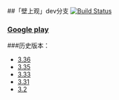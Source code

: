 ##「壁上观」dev分支  [![Build Status](https://travis-ci.org/Tneciv/ZhihuDaily.svg?branch=dev)](https://travis-ci.org/Tneciv/ZhihuDaily)

### [Google play](https://play.google.com/store/apps/details?id=com.tneciv.zhihudaily "Google play")

###历史版本：
* [3.36](https://raw.githubusercontent.com/Tneciv/ZhihuDaily/dev/apk/com.tneciv.zhihudaily-3.36-20160229-release.apk)
* [3.35](https://raw.githubusercontent.com/Tneciv/ZhihuDaily/dev/apk/com.tneciv.zhihudaily-3.35-20160225-release.apk)
* [3.33](https://raw.githubusercontent.com/Tneciv/ZhihuDaily/dev/apk/com.tneciv.zhihudaily-3.33-20160220-release.apk)
* [3.31](https://raw.githubusercontent.com/Tneciv/ZhihuDaily/dev/apk/com.tneciv.zhihudaily-3.31-20160218.apk)
* [3.2](https://raw.githubusercontent.com/Tneciv/ZhihuDaily/dev/apk/com.tneciv.zhihudaily-3.2-20160212.apk)